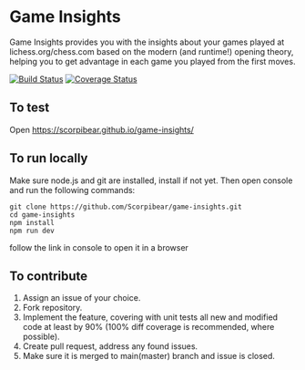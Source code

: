 # Game Insights

Game Insights provides you with the insights about your games played at lichess.org/chess.com based on the modern (and runtime!) opening theory, helping you to get advantage in each game you played from the first moves.

[![Build Status](https://github.com/Scorpibear/game-insights/actions/workflows/node.js.yml/badge.svg?branch=master)](https://github.com/Scorpibear/game-insights/actions/workflows/node.js.yml)
[![Coverage Status](https://codecov.io/gh/Scorpibear/game-insights/coverage.svg)](https://codecov.io/gh/Scorpibear/game-insights)

## To test

Open https://scorpibear.github.io/game-insights/

## To run locally

Make sure node.js and git are installed, install if not yet. Then open console and run the following commands:

```console
git clone https://github.com/Scorpibear/game-insights.git
cd game-insights
npm install
npm run dev
```

follow the link in console to open it in a browser

## To contribute

1. Assign an issue of your choice.
2. Fork repository.
3. Implement the feature, covering with unit tests all new and modified code at least by 90% (100% diff coverage is recommended, where possible).
4. Create pull request, address any found issues.
5. Make sure it is merged to main(master) branch and issue is closed.
